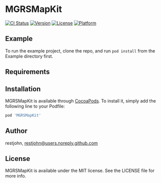 # MGRSMapKit

[![CI Status](https://img.shields.io/travis/restjohn/MGRSMapKit.svg?style=flat)](https://travis-ci.org/restjohn/MGRSMapKit)
[![Version](https://img.shields.io/cocoapods/v/MGRSMapKit.svg?style=flat)](https://cocoapods.org/pods/MGRSMapKit)
[![License](https://img.shields.io/cocoapods/l/MGRSMapKit.svg?style=flat)](https://cocoapods.org/pods/MGRSMapKit)
[![Platform](https://img.shields.io/cocoapods/p/MGRSMapKit.svg?style=flat)](https://cocoapods.org/pods/MGRSMapKit)

## Example

To run the example project, clone the repo, and run `pod install` from the Example directory first.

## Requirements

## Installation

MGRSMapKit is available through [CocoaPods](https://cocoapods.org). To install
it, simply add the following line to your Podfile:

```ruby
pod 'MGRSMapKit'
```

## Author

restjohn, restjohn@users.noreply.github.com

## License

MGRSMapKit is available under the MIT license. See the LICENSE file for more info.
